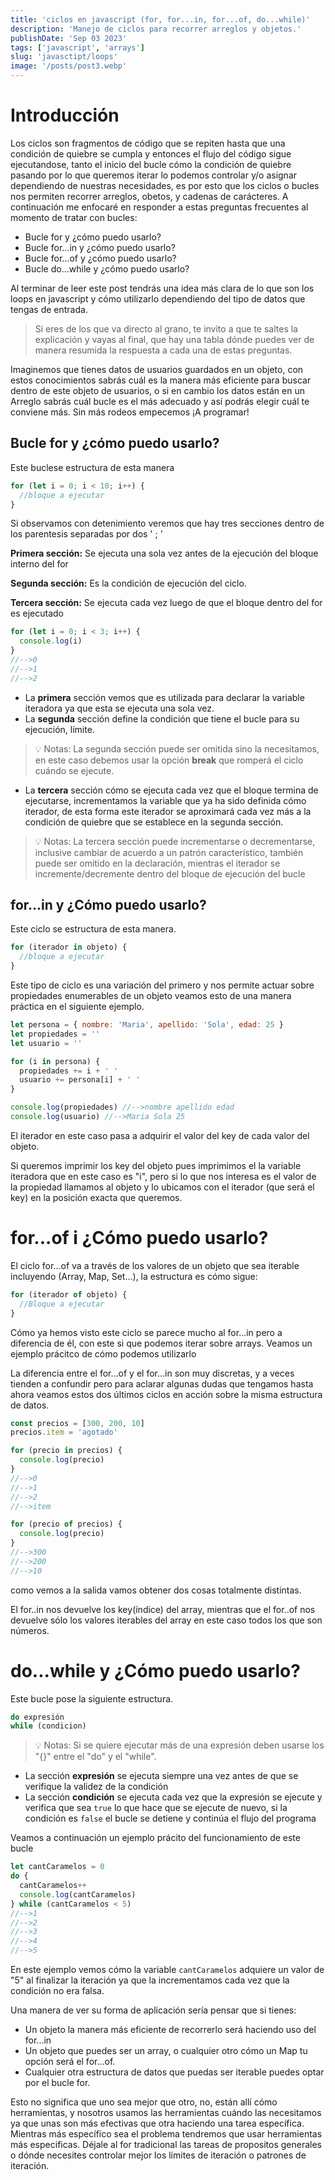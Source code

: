 ```yaml
---
title: 'ciclos en javascript (for, for...in, for...of, do...while)'
description: 'Manejo de ciclos para recorrer arreglos y objetos.'
publishDate: 'Sep 03 2023'
tags: ['javascript', 'arrays']
slug: 'javasctipt/loops'
image: '/posts/post3.webp'
---
```


# Introducción

Los ciclos son fragmentos de código que se repiten hasta que una condición de quiebre se cumpla y entonces el flujo del código sigue ejecutandose, tanto el inicio del bucle cómo la condición de quiebre pasando por lo que queremos iterar lo podemos controlar y/o asignar dependiendo de nuestras necesidades, es por esto que los ciclos o bucles nos permiten recorrer arreglos, obetos, y cadenas de carácteres. A continuación me enfocaré en responder a estas preguntas frecuentes al momento de tratar con bucles:

- Bucle for y ¿cómo puedo usarlo?
- Bucle for...in y ¿cómo puedo usarlo?
- Bucle for...of y ¿cómo puedo usarlo?
- Bucle do...while y ¿cómo puedo usarlo?

Al terminar de leer este post tendrás una idea más clara de lo que son los loops en javascript y cómo utilizarlo dependiendo del tipo de datos que tengas de entrada.

> Si eres de los que va directo al grano, te invito a que te saltes la explicación y vayas al final, que hay una tabla dónde puedes ver de manera resumida la respuesta a cada una de estas preguntas.

Imaginemos que tienes datos de usuarios guardados en un objeto, con estos conocimientos sabrás cuál es la manera más eficiente para buscar dentro de este objeto de usuarios, o si en cambio los datos están en un Arreglo sabrás cuál bucle es el más adecuado y así podrás elegir cuál te conviene más. Sin más rodeos empecemos ¡A programar!

## Bucle for y ¿cómo puedo usarlo?

Este buclese estructura de esta manera

```jsx
for (let i = 0; i < 10; i++) {
  //bloque a ejecutar
}
```

Si observamos con detenimiento veremos que hay tres secciones dentro de los parentesis separadas por dos ' ; '

**Primera sección:** Se ejecuta una sola vez antes de la ejecución del bloque interno del for

**Segunda sección:** Es la condición de ejecución del ciclo.

**Tercera sección:** Se ejecuta cada vez luego de que el bloque dentro del for es ejecutado

```jsx
for (let i = 0; i < 3; i++) {
  console.log(i)
}
//-->0
//-->1
//-->2
```

- La **primera** sección vemos que es utilizada para declarar la variable iteradora ya que esta se ejecuta una sola vez.
- La **segunda** sección define la condición que tiene el bucle para su ejecución, límite.

> 💡 Notas: La segunda sección puede ser omitida sino la necesitamos, en este caso debemos usar la opción **break** que romperá el ciclo cuándo se ejecute.

- La **tercera** sección cómo se ejecuta cada vez que el bloque termina de ejecutarse, incrementamos la variable que ya ha sido definida cómo iterador, de esta forma este iterador se aproximará cada vez más a la condición de quiebre que se establece en la segunda sección.

> 💡 Notas: La tercera sección puede incrementarse o decrementarse, inclusive cambiar de acuerdo a un patrón característico, también puede ser omitido en la declaración, mientras el iterador se incremente/decremente dentro del bloque de ejecución del bucle

## for...in y ¿Cómo puedo usarlo?

Este ciclo se estructura de esta manera.

```jsx
for (iterador in objeto) {
  //bloque a ejecutar
}
```

Este tipo de ciclo es una variación del primero y nos permite actuar sobre propiedades enumerables de un objeto veamos esto de una manera práctica en el siguiente ejemplo.

```jsx
let persona = { nombre: 'Maria', apellido: 'Sola', edad: 25 }
let propiedades = ''
let usuario = ''

for (i in persona) {
  propiedades += i + ' '
  usuario += persona[i] + ' '
}

console.log(propiedades) //-->nombre apellido edad
console.log(usuario) //-->Maria Sola 25
```

El iterador en este caso pasa a adquirir el valor del key de cada valor del objeto.

Si queremos imprimir los key del objeto pues imprimimos el la variable iteradora que en este caso es "i", pero si lo que nos interesa es el valor de la propiedad llamamos al objeto y lo ubicamos con el iterador (que será el key) en la posición exacta que queremos.

# for...of i ¿Cómo puedo usarlo?

El ciclo for...of va a través de los valores de un objeto que sea iterable incluyendo (Array, Map, Set...), la estructura es cómo sigue:

```jsx
for (iterador of objeto) {
  //Bloque a ejecutar
}
```

Cómo ya hemos visto este ciclo se parece mucho al for...in pero a diferencia de él, con este si que podemos iterar sobre arrays. Veamos un ejemplo prácitco de cómo podemos utilizarlo

La diferencia entre el for...of y el for...in son muy discretas, y a veces tienden a confundir pero para aclarar algunas dudas que tengamos hasta ahora veamos estos dos últimos ciclos en acción sobre la misma estructura de datos.

```jsx
const precios = [300, 200, 10]
precios.item = 'agotado'

for (precio in precios) {
  console.log(precio)
}
//-->0
//-->1
//-->2
//-->item

for (precio of precios) {
  console.log(precio)
}
//-->300
//-->200
//-->10
```

como vemos a la salida vamos obtener dos cosas totalmente distintas.

El for..in nos devuelve los key(índice) del array, mientras que el for..of nos devuelve sólo los valores iterables del array en este caso todos los que son números.

# do...while y ¿Cómo puedo usarlo?

Este bucle pose la siguiente estructura.

```jsx
do expresión
while (condicion)
```

> 💡 Notas: Si se quiere ejecutar más de una expresión deben usarse los "{}" entre el "do" y el "while".

- La sección **expresión** se ejecuta siempre una vez antes de que se verifique la validez de la condición
- La sección **condición** se ejecuta cada vez que la expresión se ejecute y verifica que sea `true` lo que hace que se ejecute de nuevo, si la condición es `false` el bucle se detiene y continúa el flujo del programa

Veamos a continuación un ejemplo prácito del funcionamiento de este bucle

```jsx
let cantCaramelos = 0
do {
  cantCaramelos++
  console.log(cantCaramelos)
} while (cantCaramelos < 5)
//-->1
//-->2
//-->3
//-->4
//-->5
```

En este ejemplo vemos cómo la variable `cantCaramelos` adquiere un valor de "5" al finalizar la iteración ya que la incrementamos cada vez que la condición no era falsa.

Una manera de ver su forma de aplicación sería pensar que si tienes:

- Un objeto la manera más eficiente de recorrerlo será haciendo uso del for...in
- Un objeto que puedes ser un array, o cualquier otro cómo un Map tu opción será el for...of.
- Cualquier otra estructura de datos que puedas ser iterable puedes optar por el bucle for.

Esto no significa que uno sea mejor que otro, no, están allí cómo herramientas, y nosotros usamos las herramientas cuándo las necesitamos ya que unas son más efectivas que otra haciendo una tarea específica. Mientras más específico sea el problema tendremos que usar herramientas más especificas. Déjale al for tradicional las tareas de propositos generales o dónde necesites controlar mejor los límites de iteración o patrones de iteración.

